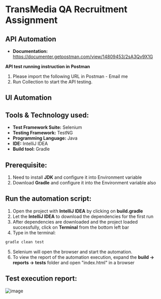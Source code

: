 # TransMedia QA Recruitment Assignment

## API Automation
- **Documentation:** https://documenter.getpostman.com/view/14809453/2sA3Qv9X1G

**API test running instruction in Postman**
1. Please import the following URL in Postman - Email me
2. Run Collection to start the API testing.

## UI Automation
## Tools & Technology used:
- **Test Framework Suite:** Selenium
- **Testing Framework:** TestNG
- **Programming Language:** Java
- **IDE:** IntelliJ IDEA
- **Build tool:** Gradle


## Prerequisite:
1. Need to install **JDK** and configure it into Environment variable
2. Download **Gradle** and configure it into the Environment variable also

## Run the automation script:
1. Open the project with **IntelliJ IDEA** by clicking on **build.gradle**
2. Let the **IntelliJ IDEA** to download the dependencies for the first run
3. After dependencies are downloaded and the project loaded successfully, click on **Terminal** from the bottom left bar
4. Type in the terminal:

```bash
gradle clean test
```
5. Selenium will open the browser and start the automation.
6. To view the report of the automation execution, expand the **build -> reports -> tests** folder and open "index.html" in a browser

## Test execution report:
![image](https://github.com/P-Ahmed/TransMedia-QA-Recruitment-Assignment/assets/28926103/5fe5d1e7-e0f0-4b98-a304-5a1d67588a6b)
